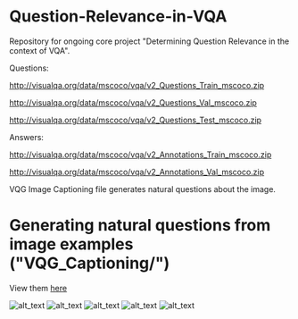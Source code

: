 # Question-Relevance-in-VQA
Repository for ongoing core project "Determining Question Relevance in the context of VQA".

Questions:

http://visualqa.org/data/mscoco/vqa/v2_Questions_Train_mscoco.zip

http://visualqa.org/data/mscoco/vqa/v2_Questions_Val_mscoco.zip

http://visualqa.org/data/mscoco/vqa/v2_Questions_Test_mscoco.zip

Answers:

http://visualqa.org/data/mscoco/vqa/v2_Annotations_Train_mscoco.zip

http://visualqa.org/data/mscoco/vqa/v2_Annotations_Val_mscoco.zip

VQG Image Captioning file generates natural questions about the image.

# Generating natural questions from image examples ("VQG_Captioning/")

View them <a href='https://github.com/Murali81/Question-Relevance-in-Visual-QA/blob/master/VQG_Captioning/tested_samples/'> here</a>

![alt_text](https://github.com/Murali81/Question-Relevance-in-Visual-QA/blob/master/VQG_Captioning/tested_samples/loss_3.0077_47acc/5.PNG)
![alt_text](https://github.com/Murali81/Question-Relevance-in-Visual-QA/blob/master/VQG_Captioning/tested_samples/loss_3.0077_47acc/6.PNG)
![alt_text](https://github.com/Murali81/Question-Relevance-in-Visual-QA/blob/master/VQG_Captioning/tested_samples/loss_3.0077_47acc/7.PNG)
![alt_text](https://github.com/Murali81/Question-Relevance-in-Visual-QA/blob/master/VQG_Captioning/tested_samples/loss_3.0077_47acc/8.PNG)
![alt_text](https://github.com/Murali81/Question-Relevance-in-Visual-QA/blob/master/VQG_Captioning/tested_samples/loss_3.0077_47acc/9.PNG)
